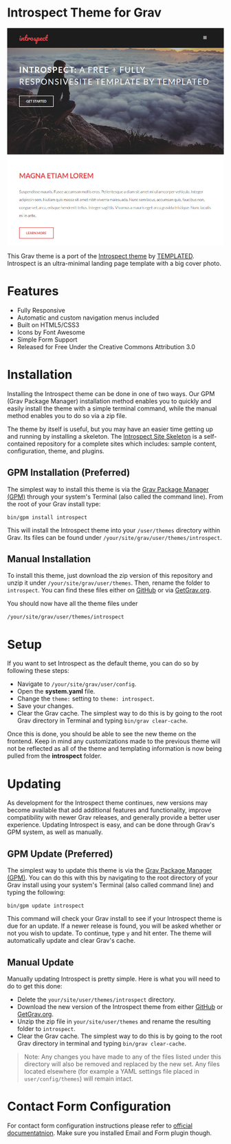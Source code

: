 # Introspect Theme for Grav

![Introspect](screenshot.jpg)

This Grav theme is a port of the [Introspect theme](https://templated.co/introspect) by [TEMPLATED](https://templated.co). Introspect is an ultra-minimal landing page template with a big cover photo.

# Features

* Fully Responsive
* Automatic and custom navigation menus included
* Built on HTML5/CSS3
* Icons by Font Awesome
* Simple Form Support
* Released for Free Under the Creative Commons Attribution 3.0

# Installation

Installing the Introspect theme can be done in one of two ways. Our GPM (Grav Package Manager) installation method enables you to quickly and easily install the theme with a simple terminal command, while the manual method enables you to do so via a zip file.

The theme by itself is useful, but you may have an easier time getting up and running by installing a skeleton. The [Introspect Site Skeleton](https://github.com/Aisbergg/grav-skeleton-introspect-site) is a self-contained repository for a complete sites which includes: sample content, configuration, theme, and plugins.

## GPM Installation (Preferred)

The simplest way to install this theme is via the [Grav Package Manager (GPM)](http://learn.getgrav.org/advanced/grav-gpm) through your system's Terminal (also called the command line).  From the root of your Grav install type:

```
bin/gpm install introspect
```

This will install the Introspect theme into your `/user/themes` directory within Grav. Its files can be found under `/your/site/grav/user/themes/introspect`.

## Manual Installation

To install this theme, just download the zip version of this repository and unzip it under `/your/site/grav/user/themes`. Then, rename the folder to `introspect`. You can find these files either on [GitHub](https://github.com/Aisbergg/grav-theme-introspect) or via [GetGrav.org](http://getgrav.org/downloads/themes).

You should now have all the theme files under
```
/your/site/grav/user/themes/introspect
```

# Setup

If you want to set Introspect as the default theme, you can do so by following these steps:

* Navigate to `/your/site/grav/user/config`.
* Open the **system.yaml** file.
* Change the `theme:` setting to `theme: introspect`.
* Save your changes.
* Clear the Grav cache. The simplest way to do this is by going to the root Grav directory in Terminal and typing `bin/grav clear-cache`.

Once this is done, you should be able to see the new theme on the frontend. Keep in mind any customizations made to the previous theme will not be reflected as all of the theme and templating information is now being pulled from the **introspect** folder.

# Updating

As development for the Introspect theme continues, new versions may become available that add additional features and functionality, improve compatibility with newer Grav releases, and generally provide a better user experience. Updating Introspect is easy, and can be done through Grav's GPM system, as well as manually.

## GPM Update (Preferred)

The simplest way to update this theme is via the [Grav Package Manager (GPM)](http://learn.getgrav.org/advanced/grav-gpm). You can do this with this by navigating to the root directory of your Grav install using your system's Terminal (also called command line) and typing the following:

```
bin/gpm update introspect
```

This command will check your Grav install to see if your Introspect theme is due for an update. If a newer release is found, you will be asked whether or not you wish to update. To continue, type `y` and hit enter. The theme will automatically update and clear Grav's cache.

## Manual Update

Manually updating Introspect is pretty simple. Here is what you will need to do to get this done:

* Delete the `your/site/user/themes/introspect` directory.
* Download the new version of the Introspect theme from either [GitHub](https://github.com/Aisbergg/grav-theme-introspect) or [GetGrav.org](http://getgrav.org/downloads/themes).
* Unzip the zip file in `your/site/user/themes` and rename the resulting folder to `introspect`.
* Clear the Grav cache. The simplest way to do this is by going to the root Grav directory in terminal and typing `bin/grav clear-cache`.

> Note: Any changes you have made to any of the files listed under this directory will also be removed and replaced by the new set. Any files located elsewhere (for example a YAML settings file placed in `user/config/themes`) will remain intact.

# Contact Form Configuration

For contact form configuration instructions please refer to [official documentatnion](http://learn.getgrav.org/advanced/contact-form). Make sure you installed Email and Form plugin though.
